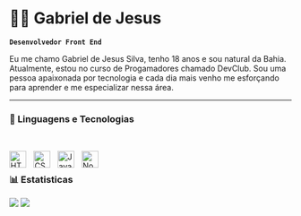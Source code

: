# 🧑‍💻 Gabriel de Jesus 

**`Desenvolvedor Front End`**

Eu me chamo Gabriel de Jesus Silva, tenho 18 anos e sou natural da Bahia. Atualmente, estou no curso de Progamadores chamado DevClub. Sou uma pessoa apaixonada por tecnologia e cada dia mais venho me esforçando para aprender e me especializar nessa área.

---

### 🤖 Linguagens e Tecnologias
<br/>

<img 
    align="left" 
    alt="HTML"
    title="HTML" 
    width="30px" 
    style="padding-right: 10px;" 
    src="https://cdn.jsdelivr.net/gh/devicons/devicon@latest/icons/html5/html5-original.svg" 
/>
<img 
    align="left" 
    alt="CSS" 
    title="CSS"
    width="30px" 
    style="padding-right: 10px;" 
    src="https://cdn.jsdelivr.net/gh/devicons/devicon@latest/icons/css3/css3-original.svg" 
/>
<img 
    align="left" 
    alt="JavaScript" 
    title="JavaScript"
    width="30px" 
    style="padding-right: 10px;" 
    src="https://cdn.jsdelivr.net/gh/devicons/devicon@latest/icons/javascript/javascript-original.svg" 
/>
<img align="left" alt="NodeJS" width="30px" style="padding-right:10px;" src="https://cdn.jsdelivr.net/gh/devicons/devicon/icons/nodejs/nodejs-original.svg" />

<br/>

### 📊 Estatisticas


  <img src="https://github-readme-stats.vercel.app/api?username=gabrieljesus18&show_icons=true&theme=tokyonight" />
  <img src="https://github-readme-stats.vercel.app/api/top-langs/?username=gabrieljesus18&show_icons=true&theme=tokyonight&layout=compact"/>


